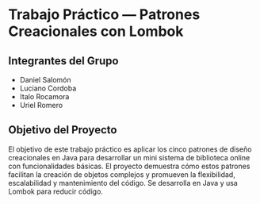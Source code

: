 # Trabajo Práctico — Patrones Creacionales con Lombok

## Integrantes del Grupo
- Daniel Salomón
- Luciano Cordoba
- Italo Rocamora
- Uriel Romero

## Objetivo del Proyecto
El objetivo de este trabajo práctico es aplicar los cinco patrones de diseño creacionales en Java para desarrollar un mini sistema de biblioteca online con funcionalidades básicas. El proyecto demuestra cómo estos patrones facilitan la creación de objetos complejos y promueven la flexibilidad, escalabilidad y mantenimiento del código.
Se desarrolla en Java y usa Lombok para reducir código.